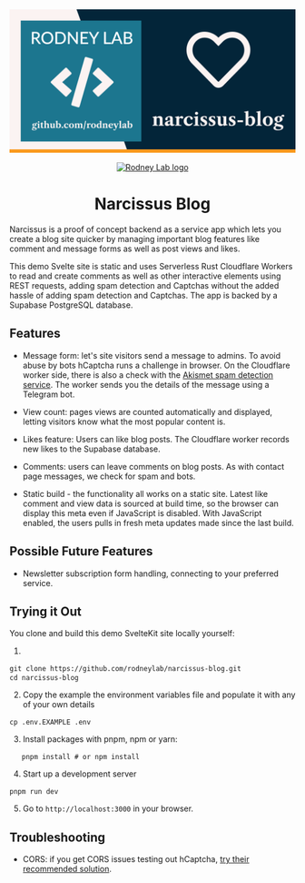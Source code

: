 <img src="./images/rodneylab-github-narcissus-blog.png" alt="Rodney Lab narcissus-blog Github banner">

<p align="center">
  <a aria-label="Open Rodney Lab site" href="https://rodneylab.com" rel="nofollow noopener noreferrer">
    <img alt="Rodney Lab logo" src="https://rodneylab.com/assets/icon.png" width="60" />
  </a>
</p>
<h1 align="center">
  Narcissus Blog
</h1>

Narcissus is a proof of concept backend as a service app which lets you create a blog site quicker by managing important blog features like comment and message forms as well as post views and likes.

This demo Svelte site is static and uses Serverless Rust Cloudflare Workers to read and create comments as well as other interactive elements using REST requests, adding spam detection and Captchas without the added hassle of adding spam detection and Captchas. The app is backed by a Supabase PostgreSQL database.

## Features

- Message form: let's site visitors send a message to admins. To avoid abuse by bots hCaptcha runs a challenge in browser. On the Cloudflare worker side, there is also a check with the <a aria-label="Learn more about Akismet" href="https://akismet.com/">Akismet spam detection service</a>. The worker sends you the details of the message using a Telegram bot.

- View count: pages views are counted automatically and displayed, letting visitors know what the most popular content is.

- Likes feature: Users can like blog posts. The Cloudflare worker records new likes to the Supabase database.

- Comments: users can leave comments on blog posts. As with contact page messages, we check for spam and bots.

- Static build - the functionality all works on a static site. Latest like comment and view data is sourced at build time, so the browser can display this meta even if JavaScript is disabled. With JavaScript enabled, the users pulls in fresh meta updates made since the last build.

## Possible Future Features

- Newsletter subscription form handling, connecting to your preferred service.

## Trying it Out

You clone and build this demo SvelteKit site locally yourself:

1.

```shell
git clone https://github.com/rodneylab/narcissus-blog.git
cd narcissus-blog
```

2. Copy the example the environment variables file and populate it with any of your own details

```shell
cp .env.EXAMPLE .env
```

3. Install packages with pnpm, npm or yarn:

```shell
   pnpm install # or npm install
```

4. Start up a development server

```shell
pnpm run dev
```

5. Go to `http://localhost:3000` in your browser.

## Troubleshooting

- CORS: if you get CORS issues testing out hCaptcha, <a aria-label="See hCaptcha tips on avoiding CORS issues" href="https://docs.hcaptcha.com/#local-development">try their recommended solution</a>.
